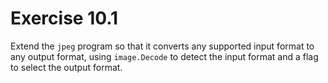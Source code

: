 # Exercise 10.1

Extend the `jpeg` program so that it converts any supported input format to any
output format, using `image.Decode` to detect the input format and a flag to
select the output format.
